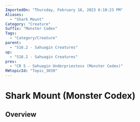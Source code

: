 ```yaml
---
ImportedOn: "Thursday, February 16, 2023 6:10:23 PM"
Aliases:
  - "Shark Mount"
Category: "Creature"
Suffix: "Monster Codex"
Tags:
  - "Category/Creature"
parent:
  - "S16.2 - Sahuagin Creatures"
up:
  - "S16.2 - Sahuagin Creatures"
prev:
  - "CR 5 - Sahuagin Underpriestess (Monster Codex)"
RWtopicId: "Topic_3039"
---
```

# Shark Mount (Monster Codex)
## Overview
